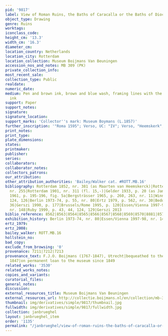 ```yaml
---
pid: '9817'
label: View of Roman Ruins, the Baths of Caracalla or the Baths of Diocletian in Rome
object_type: Drawing
genre: Ruins
worktags:
iconclass_code:
height_cm: '13.3'
width_cm: '16.3'
diameter_cm:
location_country: Netherlands
location_city: Rotterdam
location_collection: Museum Boijmans Van Beuningen
accession_nos_and_notes: MB 309 (PK)
private_collection_info:
most_recent_sale:
collection_type: Public
realdate:
numeric_date:
medium: Pen and brown ink, brown and blue wash, framing lines with the pen in brown
  ink
support: Paper
support_notes:
signature:
signature_location:
support_marks: 'Collector''s mark: Museum Boymans (L.1857)'
further_inscription: '"Roma 1595"; Verso, UC: "IV"; Verso, "Heemskerk"; Verso, "311"'
print_notes:
print_type:
plate_dimensions:
states:
printmaker:
publisher:
series:
collaborators:
collaborator_notes:
collectors_patrons:
our_attribution:
other_attribution_authorities: 'Bailey/Walker cat. #ROTT.MB.16'
bibliography: Rotterdam 1852, nr. 381 (as Maarten van Heemskerck)|Rotterdam 1869,
  nr. 255|Rotterdam 1901, nr. 311 (fl. 15,-)|Gelder 1933, p. 20 (as Jan Brueghel)|Winner
  1961, p. 195-196, fig. 5a|Bergsträsser 1965, p. 260, 263, nr. 11|Winner 1972, p.
  124, 126|Berlin 1973-74, p. 55, nr. 80|Ertz 1979, p. 562, nr. 30|Bedoni 1983, p.
  36|Gerszi 1990, p. 177|Brussels/Rome 1995, p. 120|Essen/Vienna 1997-98, p. 430,
  nr. 148|Ruby 1999, p. 43, 44, 124, 129|Gerszi 2013
biblio_reference: 8562|8563|8564|8565|8566|8567|8568|8569|8570|8881|8571|8572|8882|8573|8883
exhibition_history: Berlin 1973-74, nr. 80|Essen/Vienna 1997-98, nr. 148
ertz_1979:
ertz_2008:
bailey_walker: ROTT.MB.16
hollstein_no:
bad_copy:
exclude_from_browsing: '0'
provenance: 7211|7212|7213
provenance_text: F.J.O. Boijmans (1767-1847), Utrecht|bequeathed to the City of Rotterdam,
  1847|on permanent loan to the museum since 1849
related_works: '3530'
related_works_notes:
copies_and_variants:
curatorial_files:
general_notes:
discussion:
external_resources_title: Museum Boijmans Van Beuningen
external_resources_url: http://collectie.boijmans.nl/en/collection/mb-309-(pk)
thumbnail: img/derivatives/simple/9817/thumbnail.jpg
fullwidth: img/derivatives/simple/9817/fullwidth.jpg
collection: janbrueghel
layout: janbrueghel_item
order: '1135'
permalink: "/janbrueghel/view-of-roman-ruins-the-baths-of-caracalla-or-the-baths-of-diocletian-in-rome"
---
```

